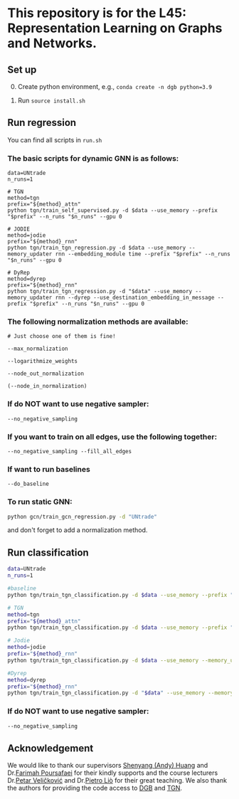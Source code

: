 # This repository is for the L45: Representation Learning on Graphs and Networks. 

## Set up

0. Create python environment, e.g., `conda create -n dgb python=3.9`

1. Run `source install.sh`

   

## Run regression

You can find all scripts in `run.sh`

### The basic scripts for dynamic GNN is as follows:

```{bash}
data=UNtrade
n_runs=1

# TGN
method=tgn
prefix="${method}_attn"
python tgn/train_self_supervised.py -d $data --use_memory --prefix "$prefix" --n_runs "$n_runs" --gpu 0

# JODIE
method=jodie
prefix="${method}_rnn"
python tgn/train_tgn_regression.py -d $data --use_memory --memory_updater rnn --embedding_module time --prefix "$prefix" --n_runs "$n_runs" --gpu 0

# DyRep
method=dyrep
prefix="${method}_rnn"
python tgn/train_tgn_regression.py -d "$data" --use_memory --memory_updater rnn --dyrep --use_destination_embedding_in_message --prefix "$prefix" --n_runs "$n_runs" --gpu 0

```

### The following normalization methods are available:
```{bash}
# Just choose one of them is fine!

--max_normalization

--logarithmize_weights

--node_out_normalization

(--node_in_normalization)
```

### If do NOT want to use negative sampler:
```{bash}
--no_negative_sampling
```

### If you want to train on all edges, use the following together:
```{bash}
--no_negative_sampling --fill_all_edges 
```

### If want to run baselines
```{bash}
--do_baseline
```

### To run static GNN:

```bash
python gcn/train_gcn_regression.py -d "UNtrade"
```

and don't forget to add a normalization method. 



## Run classification

```bash
data=UNtrade
n_runs=1

#baseline 
python tgn/train_tgn_classification.py -d $data --use_memory --prefix "$prefix" --n_runs 1 --gpu 0 --n_epoch 1 --num_class 10 --do_baseline

# TGN
method=tgn
prefix="${method}_attn"
python tgn/train_tgn_classification.py -d $data --use_memory --prefix "$prefix" --n_runs "$n_runs" --gpu 0 --n_epoch 200 --num_class 10 

# Jodie
method=jodie
prefix="${method}_rnn"
python tgn/train_tgn_classification.py -d $data --use_memory --memory_updater rnn --embedding_module time --prefix "$prefix" --n_runs "$n_runs" --gpu 0 --n_epoch 200 --num_class 10

#Dyrep
method=dyrep
prefix="${method}_rnn"
python tgn/train_tgn_classification.py -d "$data" --use_memory --memory_updater rnn --dyrep --use_destination_embedding_in_message --prefix "$prefix" --n_runs "$n_runs" --gpu 0 --n_epoch 200 --num_class 10
```

### If do NOT want to use negative sampler:

```bash
--no_negative_sampling
```

## Acknowledgement

We would like to thank our supervisors [Shenyang (Andy) Huang](https://www.cs.mcgill.ca/~shuang43/) and Dr.[Farimah Poursafaei](https://scholar.google.ca/citations?user=gZ7HEsMAAAAJ&hl=en) for their kindly supports and the course lecturers Dr.[Petar Veličković](https://petar-v.com/) and Dr.[Pietro Liò](https://www.cl.cam.ac.uk/~pl219/) for their great teaching. We also thank the authors for providing the code access to [DGB](https://github.com/fpour/DGB) and [TGN](https://github.com/twitter-research/tgn). 
